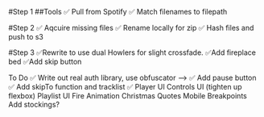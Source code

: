 #Step 1
##Tools
	✅ Pull from Spotify
	✅ Match filenames to filepath

#Step 2
	✅ Aqcuire missing files
	✅ Rename locally for zip
	✅ Hash files and push to s3

#Step 3
	✅Rewrite to use dual Howlers for slight crossfade.
	✅Add fireplace bed
	✅Add skip button

To Do
	✅ Write out real auth library, use obfuscator -->
	✅ Add pause button
	✅ Add skipTo function and tracklist
	✅ Player UI
	Controls UI (tighten up flexbox)
	Playlist UI
	Fire Animation
	Christmas Quotes
	Mobile Breakpoints
	Add stockings?


